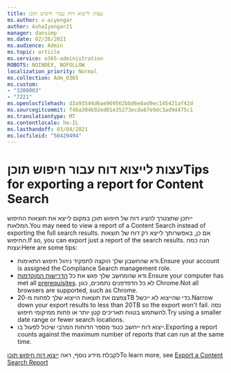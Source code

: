 ```yaml
---
title: עצות לייצוא דוח עבור חיפוש תוכן
ms.author: v-aiyengar
author: AshaIyengar21
manager: dansimp
ms.date: 02/26/2021
ms.audience: Admin
ms.topic: article
ms.service: o365-administration
ROBOTS: NOINDEX, NOFOLLOW
localization_priority: Normal
ms.collection: Adm_O365
ms.custom:
- "3200003"
- "7221"
ms.openlocfilehash: d3a93544d6ae969562bbd6e8ad9ec145421af42d
ms.sourcegitcommit: f4ba304b92ed01e35273ecda67e9dc3ad9d475c1
ms.translationtype: MT
ms.contentlocale: he-IL
ms.lasthandoff: 03/04/2021
ms.locfileid: "50429494"
---
```

# <a name="tips-for-exporting-a-report-for-content-search"></a><span data-ttu-id="a404d-102">עצות לייצוא דוח עבור חיפוש תוכן</span><span class="sxs-lookup"><span data-stu-id="a404d-102">Tips for exporting a report for Content Search</span></span>

<span data-ttu-id="a404d-103">ייתכן שתצטרך להציג דוח של חיפוש תוכן במקום לייצא את תוצאות החיפוש המלאות.</span><span class="sxs-lookup"><span data-stu-id="a404d-103">You may need to view a report of a Content Search instead of exporting the full search results.</span></span> <span data-ttu-id="a404d-104">אם כן, באפשרותך לייצא רק דוח של תוצאות החיפוש.</span><span class="sxs-lookup"><span data-stu-id="a404d-104">If so, you can export just a report of the search results.</span></span> <span data-ttu-id="a404d-105">הנה כמה עצות:</span><span class="sxs-lookup"><span data-stu-id="a404d-105">Here are some tips:</span></span>

- <span data-ttu-id="a404d-106">ודא שהחשבון שלך הוקצה לתפקיד ניהול חיפוש התאימות.</span><span class="sxs-lookup"><span data-stu-id="a404d-106">Ensure your account is assigned the Compliance Search management role.</span></span>
- <span data-ttu-id="a404d-107">ודא שהמחשב שלך פגש את כל [הדרישות המוקדמות](https://go.microsoft.com/fwlink/?linkid=2102407).</span><span class="sxs-lookup"><span data-stu-id="a404d-107">Ensure your computer has met all [prerequisites](https://go.microsoft.com/fwlink/?linkid=2102407).</span></span> <span data-ttu-id="a404d-108">לא כל הדפדפנים נתמכים, כגון Chrome.</span><span class="sxs-lookup"><span data-stu-id="a404d-108">Not all browsers are supported, such as Chrome.</span></span>
- <span data-ttu-id="a404d-109">צמצם את תוצאות הייצוא שלך לפחות מ-20TB כדי שהייצוא לא ייכשל.</span><span class="sxs-lookup"><span data-stu-id="a404d-109">Narrow down your export results to less than 20TB so the export won't fail.</span></span> <span data-ttu-id="a404d-110">נסה להשתמש בטווח תאריכים קטן יותר או פחות ממיקומי חיפוש.</span><span class="sxs-lookup"><span data-stu-id="a404d-110">Try using a smaller date range or fewer search locations.</span></span>
- <span data-ttu-id="a404d-111">ייצוא דוח ייחשב כנגד מספר הדוחות המרבי שיכול לפעול בו.</span><span class="sxs-lookup"><span data-stu-id="a404d-111">Exporting a report counts against the maximum number of reports that can run at the same time.</span></span>

<span data-ttu-id="a404d-112">לקבלת מידע נוסף, ראה [ייצוא דוח חיפוש תוכן](https://go.microsoft.com/fwlink/?linkid=2102409)</span><span class="sxs-lookup"><span data-stu-id="a404d-112">To learn more, see [Export a Content Search Report](https://go.microsoft.com/fwlink/?linkid=2102409)</span></span>
